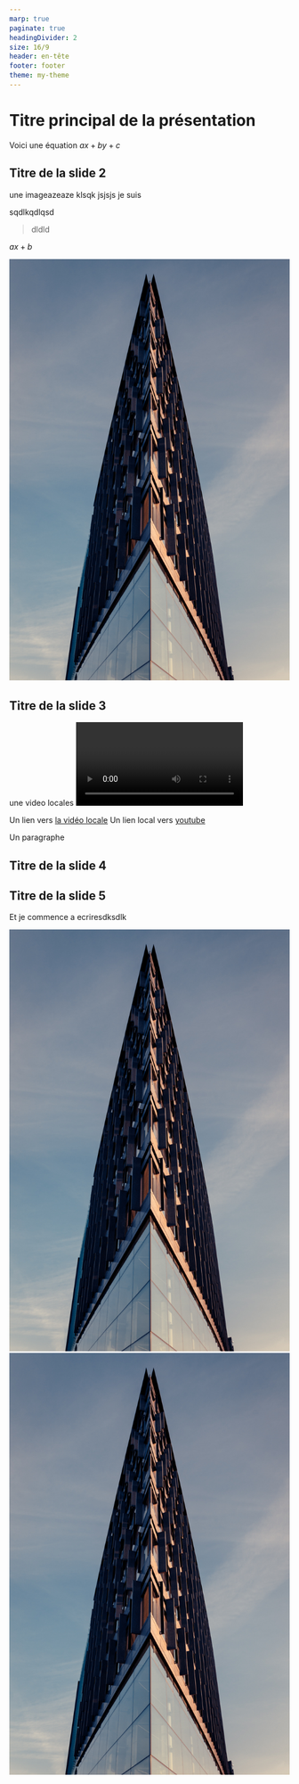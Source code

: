 ```yaml
---
marp: true
paginate: true
headingDivider: 2
size: 16/9
header: en-tête
footer: footer
theme: my-theme
---
```


# Titre principal de la présentation

Voici une équation $ax+by+c$

## Titre de la slide **2**

<!-- backgroundColor: black -->
<!-- color: white -->
<!-- Ici les commentaires visibles uniquement du présentateur -->

une imageazeaze klsqk jsjsjs je suis

sqdlkqdlqsd

>dldld

$ax+b$

![width:200px](./assets/img/img1.jpg)


## Titre de la slide 3
<!-- backgroundColor: grey -->
une video locales
<video controls>
  <source width="200" src="video1.mp4" type="video/mp4">
     Voici <a href="myVideo.mp4">un lien pour télécharger la vidéo</a>.</p>
</video>

Un lien vers [la vidéo locale](assets/vid/video1.mp4)
Un lien local vers [youtube](https://www.youtube.com/watch?v=-J_xL4IGhJA)


<p>Un paragraphe</p>

## Titre de la slide 4

## Titre de la slide 5

Et je commence a ecriresdksdlk

<!-- Mettre les deux images comme ceci ?-->
![width:200px](./assets/img/img1.jpg)
![width:200px](./assets/img/img1.jpg)
